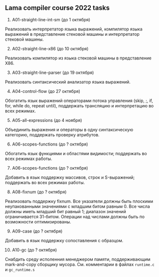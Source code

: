 ## Lama compiler course 2022 tasks

1. A01-straight-line-int-sm (до 1 октября)

Реализовать интерпретатор языка выражений, компилятор языка выражений в представление стековой машины и интерпретатор стековой машины.

2. A02-straight-line-x86 (до 10 октября)

Реализовать компилятор из языка стековой машины в представление X86.

3. A03-straight-line-parser (до 19 октября)

Реализовать синтаксический анализатор языка выражений.

4. A04-control-flow (до 27 октября)

Обогатить язык выражений операторами потока управления (skip, ;, if, for, while do, repeat until), поддержать трансляцию и интерпретацию во всех режимах.

5. A05-all-expressions (до 4 ноября)

Объединить выражения и операторы в одну синтаксическую категорию, поддержать проверку атрибутов.

6. A06-scopes-functions (до ? октября)

Обогатить язык функциями и областями видимости; поддержать во всех режимах работы.

7. A06-scopes-functions (до ? октября)

Добавить в язык поддержку массивов, строк и S-выражений; поддержать во всех режимах работы.

8. A08-fixnum (до ? октября)

Реализовать поддержку fixnum. Все указатели должны быть плоскими неупакованными значениями с младшим битом равным 0. Все числа должны иметь младший бит равный 1; диапазон значений ограничивается 31-битом. Операции над числами должны быть по возможности оптимизированы.

9. A09-case (до ? октября)

Добавить в язык поддержку сопоставления с образцом.

10. A10-gc (до ? октября)

Снабдить среду исполенния менеджером памяти, поддерживающим mark-and-copy сборщику мусора. См. комментарии в файлах `runtime.c` и `gc_runtime.s`
